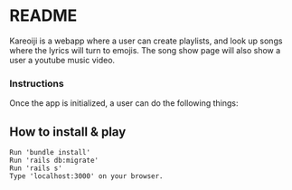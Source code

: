 # README



Kareoiji is a webapp where a user can create playlists, and look up songs where the lyrics will turn to emojis. The song show page will also show a user a youtube music video. 

  ### Instructions
  Once the app is initialized, a user can do the following things:
  

  ## How to install & play
    Run 'bundle install'
    Run 'rails db:migrate'
    Run 'rails s'
    Type 'localhost:3000' on your browser.







